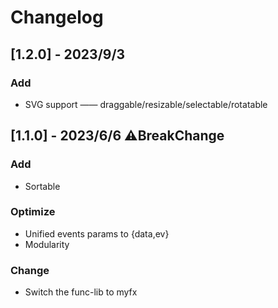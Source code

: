 # Changelog

## [1.2.0] - 2023/9/3
### Add
- SVG support —— draggable/resizable/selectable/rotatable

## [1.1.0] - 2023/6/6 ⚠️BreakChange
### Add
- Sortable
### Optimize
- Unified events params to {data,ev}
- Modularity
### Change
- Switch the func-lib to myfx